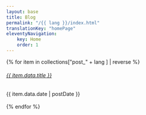 ```yaml
---
layout: base
title: Blog
permalink: "/{{ lang }}/index.html"
translationKey: "homePage"
eleventyNavigation:
    key: Home
    order: 1
---
```

<div class="blog-list">
{% for item in collections["post_" + lang ] | reverse %}
<br>
<h6><a href="{{ item.url }}">{{ item.data.title }}</a></h6>
{{ item.data.date | postDate }}
<br><br>
{% endfor %}
<div>